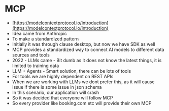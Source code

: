 # MCP

* [https://modelcontextprotocol.io/introduction](https://modelcontextprotocol.io/introduction)
* Idea came from Anthropic
* To make a standardized pattern
* Initially it was through clause desktop, but now we have SDK as well
* MCP provides a standardized way to connect AI models to different data sources and tools
* 2022 - LLMs came - Bit dumb as it does not know the latest things, it is limited to training data&#x20;
* LLM + Agents - Smart solution, there can be lots of tools
* For tools we are highly dependent on REST APIs
* When we are working with LLMs we dont prefer this, as it will cause issue if there is some issue in json schema
* In this scenario, our application will crash
* So it was decided that everyone will follow MCP
* So every provider like booking.com etc will provide their own MCP
